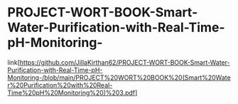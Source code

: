 # PROJECT-WORT-BOOK-Smart-Water-Purification-with-Real-Time-pH-Monitoring-
link[https://github.com/JillaKirthan62/PROJECT-WORT-BOOK-Smart-Water-Purification-with-Real-Time-pH-Monitoring-/blob/main/PROJECT%20WORT%20BOOK%20(Smart%20Water%20Purification%20with%20Real-Time%20pH%20Monitoring%20)%203.pdf]
